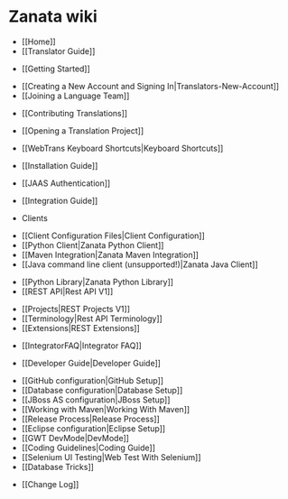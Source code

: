 # Zanata wiki

- [[Home]]
- [[Translator Guide]]
 * [[Getting Started]]
  - [[Creating a New Account and Signing In|Translators-New-Account]]
  - [[Joining a Language Team]]
 * [[Contributing Translations]]
  - [[Opening a Translation Project]]
 * [[WebTrans Keyboard Shortcuts|Keyboard Shortcuts]]
- [[Installation Guide]]
 * [[JAAS Authentication]]
- [[Integration Guide]]
 * Clients
  - [[Client Configuration Files|Client Configuration]]
  - [[Python Client|Zanata Python Client]]
  - [[Maven Integration|Zanata Maven Integration]]
  - [[Java command line client (unsupported!)|Zanata Java Client]]
 * [[Python Library|Zanata Python Library]]
 * [[REST API|Rest API V1]]
  - [[Projects|REST Projects V1]]
  - [[Terminology|Rest API Terminology]]
  - [[Extensions|REST Extensions]]
 * [[IntegratorFAQ|Integrator FAQ]]
- [[Developer Guide|Developer Guide]]
 * [[GitHub configuration|GitHub Setup]]
 * [[Database configuration|Database Setup]]
 * [[JBoss AS configuration|JBoss Setup]]
 * [[Working with Maven|Working With Maven]]
 * [[Release Process|Release Process]]
 * [[Eclipse configuration|Eclipse Setup]]
 * [[GWT DevMode|DevMode]]
 * [[Coding Guidelines|Coding Guide]]
 * [[Selenium UI Testing|Web Test With Selenium]]
 * [[Database Tricks]]
- [[Change Log]]